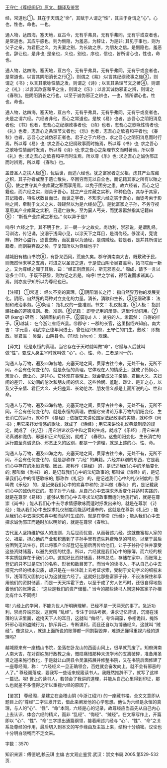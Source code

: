 [王守仁《尊经阁记》原文、翻译及鉴赏](https://www.vrrw.net/wx/14191.html)

经，常道也①。其在于天谓之“命”，其赋于人谓之“性”，其主于身谓之“心”。心也，性也，命也，一也。

通人物，达四海，塞天地，亘古今，无有乎弗具，无有乎弗同，无有乎或变者也，是常道也。其应乎感也，则为恻隐，为羞恶，为辞让，为是非; 其见于事也，则为父子之亲，为君臣之义，为夫妻之别，为长幼之序，为朋友之信。是恻隐也，羞恶也，辞让也，是非也; 是亲也，义也，别也，序也，信也，皆所谓心也，性也，命也。

通人物，达四海，塞天地，亘古今，无有乎弗具，无有乎弗同，无有乎或变者也，是常道也。以言其阴阳消长之行②，则谓之《易》;以言其纪纲政事之施③，则谓之《书》; 以言其歌咏性情之发，则谓之《诗》; 以言其条理节文之著④，则谓之《礼》; 以言其欣喜和平之生，则谓之《乐》; 以言其诚伪邪正之辨，则谓之《春秋》。是阴阳消长之行也，以至于诚伪邪正之辨也，一也，皆所谓心也，性也，命也。

通人物，达四海，塞天地，亘古今，无有乎弗具，无有乎弗同，无有乎或变者也，夫是之谓六经。六经者非他，吾心之常道也。是故《易》也者，志吾心之阴阳消息者也; 《书》也者，志吾心之纪纲政事者也; 《诗》也者，志吾心之歌咏性情者也; 《礼》也者，志吾心之条理节文者也; 《乐》也者，志吾心之欣喜和平者也; 《春秋》也者，志吾心之诚伪邪正者也。君子之于六经也，求之吾心之阴阳消息而时行焉，所以尊《易》也; 求之吾心之纪纲政事而时施焉，所以尊《书》也; 求之吾心之歌咏性情而时发焉，所以尊《诗》也;求之吾心之条理节文而时著焉，所以尊《礼》也; 求之吾心之欣喜和平而时生焉，所以尊《乐》也; 求之吾心之诚伪邪正而时辨焉，所以尊 《春秋》也。

盖昔圣人之扶人极⑤，忧后世，而述六经也。犹之富家者之父祖，虑其产业库藏之积，其子孙者或至于遗亡散失，卒困穷而无以自全也，而记籍其家之所有以贻之⑥，使之世守其产业库藏之积而享用焉，以免于困穷之患。故六经者，吾心之记籍也，而六经之实，则具于吾心。犹之产业库藏之实积，种种色色，其存于其家，其记籍者，特名状数目而已。而世之学者，不知求六经之实于吾心，而徒考索于影响之间，牵制于文义之末，硁硁然以为是六经矣⑦。是犹富家之子孙，不务守视享用其产业库藏之实积，日遗亡散失，至为窭人丐夫，而犹嚣嚣然指其记籍曰⑧： “斯吾产业库藏之积也。” 何以异于是?

呜呼! 六经之学，其不明于世，非一朝一夕之故矣。尚功利，崇邪说，是谓乱经。习训诂，传记诵，没溺于浅闻小见，以涂天下之耳目，是谓侮经。侈淫词，竞诡辨，饰奸心盗行，逐世垄断，而犹自以为通经，是谓贼经。若是者，是并其所谓记籍者，而割裂弃毁之矣，宁复知所以为尊经也乎?

越城旧有稽山书院⑨，有卧龙西冈，荒废久矣。郡守渭南南大吉，既敷政于民，则慨然悼末学之支离，将进之以圣贤之道，于是使山阴令吴君瀛⑩，拓书院而一新之。又为尊经之阁于其后，曰：“经正则庶民兴，斯无邪慝矣。” 阁成，请予一言以谂多士(11)。予既不获辞，则为记之若是。呜呼! 世之学者，得吾说而求诸其心焉，则亦庶乎知所以为尊经也已。



【注释】 ①常道： 经久不变的真理。②阴阳消长之行： 指自然界万物的发展变化。阴阳，自然界的两种对立变化的力量。消长，消歇和生长。③纪纲政事： 法制和政治事务。④条理： 指礼仪的一些准则。节文： 礼仪制度。⑤人极： 指封建社会的道德准则。极，准则。⑥记籍： 即登记用的册簿。这里作动词用。⑦硁 (keng) 硁然： 浅陋固执的样子。⑧窭(ju) 人： 贫穷的人。嚣嚣然： 自得的样子。⑨越城： 在今浙江省绍兴县。⑩郡守：一郡的长官，这里指绍兴知府。南大吉： 字元善，明武宗正德年间进士，曾任绍兴知府，王守仁的门生。敷政： 即施政。吴君瀛： 吴瀛，山阴县令。(11)谂 (shen)： 规谏。

【译文】 经是永恒的真理。当它存在于天时就叫做“命”，它赋与人后就叫做“性”，变成人身主宰时就叫做 “心”。心、性、命，三者是同一的。

沟通人与万物，遍及四海各地，充塞天地之间，贯穿古往今来，无处不有，无所不同，不会有任何变化的，就是永恒的真理。它体现在人的情感上，就成了怜悯心、羞耻心、谦让心、是非心。它体现在事理上，就会变成父子亲情、君臣大义、夫妇间的差异、长幼间的伦次和朋友间的信义。这些怜悯、羞耻、谦让、是非之心，以及父子亲情、君臣大义、夫妇差异、长幼伦次、朋友信义都是上面所说的心、性和命。

沟通人与万物，遍及四海各地，充塞天地之间，贯穿古往今来，无处不有，无所不同，不会有任何变化的，就是永恒的真理。依据它来讲论万事万物的阴阳变化、生长消亡的运行，就称作 《易经》; 依据它来讲论国家法纪政事的实施，就称作《尚书》; 用它来抒发情感的歌咏，就成了 《诗经》; 用它来讲论礼仪典章制度的规定，就成了 《礼记》; 用它讲论欢乐中和之音的生成，就成了《乐经》; 用它来讲论真诚和诡伪、邪恶和正义的区别，就成了 《春秋》。这些阴阳变化、生长消亡的运行直至真诚诡伪、邪恶正义的区别，都是一个道理，就是上述的心、性、命。

沟通人与万物，遍及四海之内，充塞天地之间，贯穿古往今来，无处不有，无所不同，不会有任何变化的，就是那称作 “六经” 的典籍。六经并非别的东西，它是我们心中存在的永恒真理。因此，那称作《易经》 的，是记述我们心中的矛盾变化的; 那叫做《尚书》 的，是记载我们心中的法纪政事的; 那叫做《诗经》的，是记录我们心中的情感歌咏的; 那称作《礼记》 的，是记述我们心中的礼仪制度的; 那叫做《乐经》 的，是记录我们心中的欢喜中和的; 那叫做《春秋》 的，是记载我们心中的诚伪邪正的。君子对于六经，从自己心中去探求矛盾变化并适时实践的，就是在尊崇《易经》; 能够从我们心中去寻求法纪政事而适时地施行的，就是在尊崇《尚书》; 能从我们心中去寻求情感歌咏而适时抒发出来的，就是在尊崇 《诗经》; 能从我们心中去探求礼仪制度而能适时遵奉的，这就是在尊崇《礼记》; 能从我们心中去探求欢喜中和而适时生成的，就是在尊崇《乐经》; 能从我们心中去探求诚伪邪正而适时加以明辨的，就是在尊崇《春秋》。

古代圣人坚持维护做人的法则，为后世而忧患，从而著述六经。这就像富裕人家的父、祖辈，担心他的产业和积蓄到了子孙手里有遗失耗费殆尽的可能，以至于最后穷困到无法生存，因此将家产全部登记在册后再传给他们，让子子孙孙守住并享受这些资财储蓄，以避免穷困的忧患。所以，六经就是我们心中的账簿，而六经的根本实质就存在于我们心中。这就好比资财储蓄，林林总总，存储在家中，而账簿上登记的只不过是它们的名称、形状和数目罢了。而当今的读书人，不从自己心中去探究六经的根本实质，却只是在一些注疏上去考证求索，受制于文句字义的细枝末节，浅薄而又固执地认为这就是六经了。这就好比那些富家子孙，不设法保住和享用他们的资财储蓄，而是一天天挥霍下去，以至于成了穷人乞丐时，还很自得地指着他们的账簿说： “这些是我们的资产储蓄。” 当今的那些读书人同这种富家子孙相比有什么不同呢!

唉! 六经上的学问，不能为世人所明确理解，已经不是一天两天的事了。急近功利，崇尚异端邪说，这就叫 “乱经”。专注于训诂考据，讲求记忆背诵，沉溺在浅薄的认识里面，遮掩天下人的耳目，这就叫 “侮经”。夸饰词藻，争相诡辩，掩饰奸邪心理和盗贼行为，排斥异己，专断谋利，而且还自以为博通经义，这就叫 “贼经”。像这些人，就连上面所说的账簿都一同割裂毁弃，难道还懂得重视六经的道理吗?

越城原来有一座稽山书院，坐落在卧龙山的西面山冈上，很早就荒废了。知府渭南人南大吉，在对百姓施行政教之余，慨叹痛惜那种末流学术的支离破碎，准备用圣贤之道来施行教化，于是就让山阴县令吴瀛拓展并修整书院，又在书院后面修建了一座尊经阁，称： “六经经义一旦正确领会，百姓就会奋发向上，就不会有邪恶的人了。” 尊经阁落成，要我写一些话来规箴读书人。我既然推辞不了，就写了这样一篇记。唉! 世上的读书人，若领会了我讲的道理，并能从自己心里得到印证，那么也就差不多懂得之所以重视六经的原因了。

【鉴赏】 尊经阁，是建立在会稽山阴 (今浙江绍兴) 的一座藏书楼。全文文意即从题目上的“尊经”二字生发开去，借此来阐发他的心学思想。他认为六经是永恒的真理，与人的“心”、“性”、“命”本同，六经是心的记录，故尊经应当首先从自己内心上去认识、体会六经的精义，而非 “乱经”、“侮经”、“贼经”。在文章写作上，开篇即以 “心”、“性”、“命”三字提出通篇纲领，接着阐述六经与 “心”、“性”、“命”之关系及尊经的作用，最后切入到本文的写作缘由及主旨上来，结构十分缜密。议论也十分明白晓畅而不乏文采。

字数：3570

知识来源：傅德岷,赖云琪 主编.古文观止鉴赏.武汉：崇文书局.2005.第529-532页.

